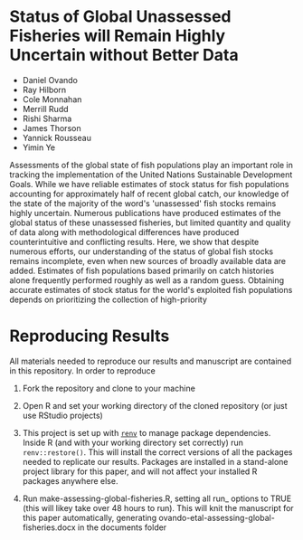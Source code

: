 #  Status of Global Unassessed Fisheries will Remain Highly Uncertain without Better Data
  
  - Daniel Ovando
  - Ray Hilborn
  - Cole Monnahan
  - Merrill Rudd
  - Rishi Sharma
  - James Thorson
  - Yannick Rousseau
  - Yimin Ye
  
  Assessments of the global state of fish populations play an important role in tracking the implementation of the United Nations Sustainable Development Goals. While we have reliable estimates of stock status for fish populations accounting for approximately half of recent global catch, our knowledge of the state of the majority of the word's 'unassessed' fish stocks remains highly uncertain. Numerous publications have produced estimates of the global status of these unassessed fisheries, but limited quantity and quality of data along with methodological differences have produced counterintuitive and conflicting results. Here, we show that despite numerous efforts, our understanding of the status of global fish stocks remains incomplete, even when new sources of broadly available data are added. Estimates of fish populations based primarily on catch histories alone frequently performed roughly as well as a random guess. Obtaining accurate estimates of stock status for the world's exploited fish populations depends on prioritizing the collection of high-priority
  
# Reproducing Results

All materials needed to reproduce our results and manuscript are contained in this repository. In order to reproduce

1. Fork the repository and clone to your machine

2. Open R and set your working directory of the cloned repository (or just use RStudio projects)

3. This project is set up with [`renv`](https://rstudio.github.io/renv/articles/renv.html) to manage package dependencies. Inside R (and with your working directory set correctly) run `renv::restore()`. This will install the correct versions of all the packages needed to replicate our results. Packages are installed in a stand-alone project library for this paper, and will not affect your installed R packages anywhere else. 


4. Run make-assessing-global-fisheries.R, setting all run_ options to TRUE (this will likey take over 48 hours to run). This will knit the manuscript for this paper automatically, generating ovando-etal-assessing-global-fisheries.docx in the documents folder